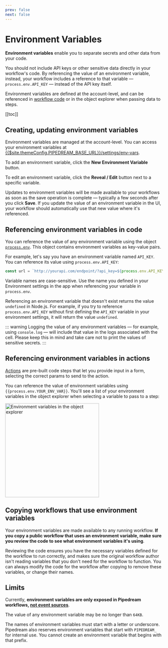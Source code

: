 ```yaml
---
prev: false
next: false
---
```


# Environment Variables

**Environment variables** enable you to separate secrets and other data from your code.

You should not include API keys or other sensitive data directly in your workflow's code. By referencing the value of an environment variable, instead, your workflow includes a reference to that variable — `process.env.API_KEY` — instead of the API key itself.

Environment variables are defined at the account-level, and can be referenced in [workflow code](/code/) or in the object explorer when passing data to steps.

[[toc]]

## Creating, updating environment variables

Environment variables are managed at the account-level. You can access your environment variables at <a href="https://pipedream.com/settings/env-vars">{{$site.themeConfig.PIPEDREAM_BASE_URL}}/settings/env-vars</a>.

To add an environment variable, click the **New Environment Variable** button.

To edit an environment variable, click the **Reveal / Edit** button next to a specific variable.

Updates to environment variables will be made available to your workflows as soon as the save operation is complete — typically a few seconds after you click **Save**. If you update the value of an environment variable in the UI, your workflow should automatically use that new value where it's referenced.

## Referencing environment variables in code

You can reference the value of any environment variable using the object [`process.env`](https://nodejs.org/dist/latest-v10.x/docs/api/process.html#process_process_env). This object contains environment variables as key-value pairs.

For example, let's say you have an environment variable named `API_KEY`. You can reference its value using `process.env.API_KEY`:

```javascript
const url = `http://yourapi.com/endpoint/?api_key=${process.env.API_KEY}`;
```

Variable names are case-sensitive. Use the name you defined in your Environment settings in the app when referencing your variable in `process.env`.

Referencing an environment variable that doesn't exist returns the value `undefined` in Node.js. For example, if you try to reference `process.env.API_KEY` without first defining the `API_KEY` variable in your environment settings, it will return the value `undefined`.

::: warning
Logging the value of any environment variables — for example, using `console.log` — will include that value in the logs associated with the cell. Please keep this in mind and take care not to print the values of sensitive secrets.
:::

## Referencing environment variables in actions

[Actions](/components/actions/) are pre-built code steps that let you provide input in a form, selecting the correct params to send to the action.

You can reference the value of environment variables using <code v-pre>{{process.env.YOUR_ENV_VAR}}</code>. You'll see a list of your environment variables in the object explorer when selecting a variable to pass to a step:

<div>
<img alt="Environment variables in the object explorer" width="300px" src="./images/env-vars-object-explorer.png">
</div>

## Copying workflows that use environment variables

Your environment variables are made available to any running workflow. **If you copy a public workflow that uses an environment variable, make sure you review the code to see what environment variables it's using**.

Reviewing the code ensures you have the necessary variables defined for the workflow to run correctly, and makes sure the original workflow author isn't reading variables that you don't need for the workflow to function. You can always modify the code for the workflow after copying to remove these variables, or change their names.

## Limits

Currently, **environment variables are only exposed in Pipedream workflows, [not event sources](https://github.com/PipedreamHQ/pipedream/issues/583)**.

The value of any environment variable may be no longer than `64KB`.

The names of environment variables must start with a letter or underscore. Pipedream also reserves environment variables that start with `PIPEDREAM_` for internal use. You cannot create an environment variable that begins with that prefix.

<Footer />
